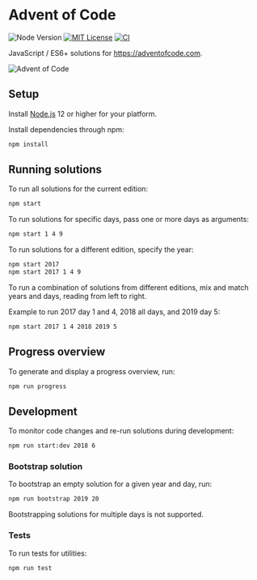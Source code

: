 # Advent of Code

![Node Version](https://badgen.net/badge/node/12+/green)
[![MIT License](https://badgen.net/badge/license/custom%20MIT/)](LICENSE.md)
[![CI](https://github.com/timkurvers/advent-of-code/workflows/ci/badge.svg)](https://github.com/timkurvers/advent-of-code/actions?query=workflow%3Aci)

JavaScript / ES6+ solutions for https://adventofcode.com.

![Advent of Code](https://user-images.githubusercontent.com/378235/70389655-bb99f380-19c2-11ea-86e1-3946c1884b0a.png)

## Setup

Install [Node.js] 12 or higher for your platform.

Install dependencies through npm:

```bash
npm install
```

## Running solutions

To run all solutions for the current edition:

```bash
npm start
```

To run solutions for specific days, pass one or more days as arguments:

```bash
npm start 1 4 9
```

To run solutions for a different edition, specify the year:

```bash
npm start 2017
npm start 2017 1 4 9
```

To run a combination of solutions from different editions, mix and match years
and days, reading from left to right.

Example to run 2017 day 1 and 4, 2018 all days, and 2019 day 5:

```bash
npm start 2017 1 4 2018 2019 5
```

## Progress overview

To generate and display a progress overview, run:

```bash
npm run progress
```

## Development

To monitor code changes and re-run solutions during development:

```bash
npm run start:dev 2018 6
```

### Bootstrap solution

To bootstrap an empty solution for a given year and day, run:

```bash
npm run bootstrap 2019 20
```

Bootstrapping solutions for multiple days is not supported.

### Tests

To run tests for utilities:

```bash
npm run test
```

[Node.js]: https://nodejs.org/en/
